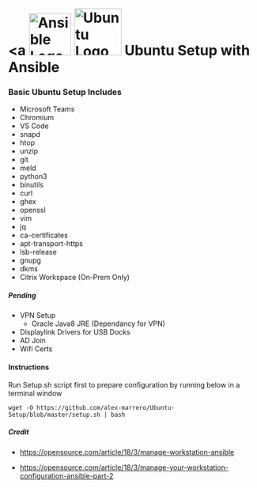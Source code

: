 # <a <img src='https://th.bing.com/th/id/OIP.i4b_W01Cax82RSoTSZAQWwAAAA?w=142&h=150&c=7&o=5&pid=1.7' height='85' alt='Ansible Logo'> <img src='https://th.bing.com/th/id/OIP.rYnCrjCMQNbTfr27NFVJgQHaHa?w=205&h=205&c=7&o=5&pid=1.7' height='95' alt='Ubuntu Logo'> <a/> Ubuntu Setup with Ansible

### Basic Ubuntu Setup Includes
- Microsoft Teams
- Chromium
- VS Code
- snapd
- htop
- unzip
- git
- meld
- python3
- binutils
- curl
- ghex
- openssl
- vim
- jq
- ca-certificates
- apt-transport-https 
- lsb-release 
- gnupg
- dkms
- Citrix Workspace (On-Prem Only)

##### Pending
- VPN Setup
  - Oracle Java8 JRE (Dependancy for VPN)
- Displaylink Drivers for USB Docks
- AD Join
- Wifi Certs

#### Instructions

Run Setup.sh script first to prepare configuration by running below in a terminal window
    
    wget -O https://github.com/alex-marrero/Ubuntu-Setup/blob/master/setup.sh | bash




##### Credit
- https://opensource.com/article/18/3/manage-workstation-ansible
    
- https://opensource.com/article/18/3/manage-your-workstation-configuration-ansible-part-2
